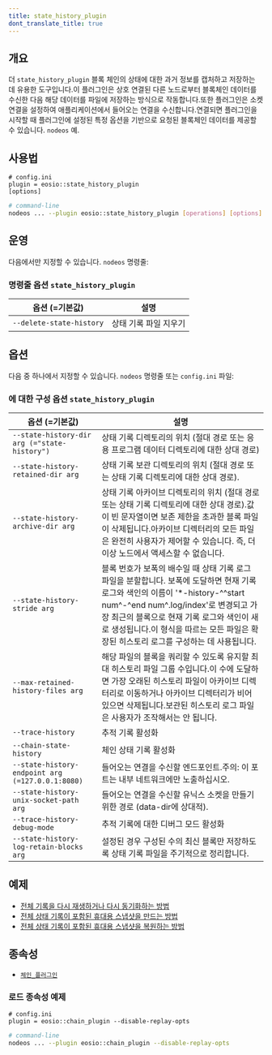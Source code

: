 ```yaml
---
title: state_history_plugin
dont_translate_title: true
---
```


## 개요

더 `state_history_plugin` 블록 체인의 상태에 대한 과거 정보를 캡처하고 저장하는 데 유용한 도구입니다.이 플러그인은 상호 연결된 다른 노드로부터 블록체인 데이터를 수신한 다음 해당 데이터를 파일에 저장하는 방식으로 작동합니다.또한 플러그인은 소켓 연결을 설정하여 애플리케이션에서 들어오는 연결을 수신합니다.연결되면 플러그인을 시작할 때 플러그인에 설정된 특정 옵션을 기반으로 요청된 블록체인 데이터를 제공할 수 있습니다. `nodeos` 예.

## 사용법

```console
# config.ini
plugin = eosio::state_history_plugin
[options]
```
```sh
# command-line
nodeos ... --plugin eosio::state_history_plugin [operations] [options]
```

## 운영

다음에서만 지정할 수 있습니다. `nodeos` 명령줄:

### 명령줄 옵션 `state_history_plugin`

옵션 (=기본값) | 설명
-|-
`--delete-state-history` | 상태 기록 파일 지우기

## 옵션

다음 중 하나에서 지정할 수 있습니다. `nodeos` 명령줄 또는 `config.ini` 파일:

### 에 대한 구성 옵션 `state_history_plugin`

옵션 (=기본값) | 설명
-|-
`--state-history-dir arg (="state-history")` | 상태 기록 디렉토리의 위치 (절대 경로 또는 응용 프로그램 데이터 디렉토리에 대한 상대 경로)
`--state-history-retained-dir arg` | 상태 기록 보관 디렉토리의 위치 (절대 경로 또는 상태 기록 디렉토리에 대한 상대 경로).
`--state-history-archive-dir arg` | 상태 기록 아카이브 디렉토리의 위치 (절대 경로 또는 상태 기록 디렉토리에 대한 상대 경로).값이 빈 문자열이면 보존 제한을 초과한 블록 파일이 삭제됩니다.아카이브 디렉터리의 모든 파일은 완전히 사용자가 제어할 수 있습니다. 즉, 더 이상 노드에서 액세스할 수 없습니다.
`--state-history-stride arg` | 블록 번호가 보폭의 배수일 때 상태 기록 로그 파일을 분할합니다. 보폭에 도달하면 현재 기록 로그와 색인의 이름이 '*-history-^^start num^-^end num^.log/index'로 변경되고 가장 최근의 블록으로 현재 기록 로그와 색인이 새로 생성됩니다.이 형식을 따르는 모든 파일은 확장된 히스토리 로그를 구성하는 데 사용됩니다.
`--max-retained-history-files arg` | 해당 파일의 블록을 쿼리할 수 있도록 유지할 최대 히스토리 파일 그룹 수입니다.이 수에 도달하면 가장 오래된 히스토리 파일이 아카이브 디렉터리로 이동하거나 아카이브 디렉터리가 비어 있으면 삭제됩니다.보관된 히스토리 로그 파일은 사용자가 조작해서는 안 됩니다.
`--trace-history` | 추적 기록 활성화
`--chain-state-history` | 체인 상태 기록 활성화
`--state-history-endpoint arg (=127.0.0.1:8080)` | 들어오는 연결을 수신할 엔드포인트.주의: 이 포트는 내부 네트워크에만 노출하십시오.
`--state-history-unix-socket-path arg` | 들어오는 연결을 수신할 유닉스 소켓을 만들기 위한 경로 (data-dir에 상대적).
`--trace-history-debug-mode` | 추적 기록에 대한 디버그 모드 활성화
`--state-history-log-retain-blocks arg` | 설정된 경우 구성된 수의 최신 블록만 저장하도록 상태 기록 파일을 주기적으로 정리합니다.

## 예제

* [전체 기록을 다시 재생하거나 다시 동기화하는 방법](../../snapshots#replay--resync-with-full-state-history)
* [전체 상태 기록이 포함된 휴대용 스냅샷을 만드는 방법](../../snapshots#creating-a-snapshot-with-full-state-history)
* [전체 상태 기록이 포함된 휴대용 스냅샷을 복원하는 방법](../../snapshots#restoring-a-snapshot-with-full-state-history)

## 종속성

* [`체인_플러그인`](./chain-plugin.md)

### 로드 종속성 예제

```console
# config.ini
plugin = eosio::chain_plugin --disable-replay-opts
```
```sh
# command-line
nodeos ... --plugin eosio::chain_plugin --disable-replay-opts
```
